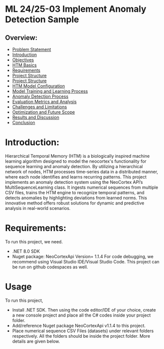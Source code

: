 # ML 24/25-03 Implement Anomaly Detection Sample

## Overview:

- [Problem Statement](#Problem-Statement)
- [Introduction](#Introduction)
- [Objectives](#Objectives)
- [HTM Basics](#HTM-Basics)
- [Requirements](#Requirements)
- [Project Structure](#Project-Structure)
- [Project Structure](#Data-Preparation)
- [HTM Model Configuration](#HTM-Model-Configuration)
- [Model Training and Learning Process](#Model-Training-and-Learning-Process)
- [Anomaly Detection Process](#Anomaly-Detection-Process)
- [Evaluation Metrics and Analysis](#Evaluation-Metrics-and-Analysis)
- [Challenges and Limitations](#Challenges-and-Limitations)
- [Optimization and Future Scope](#Optimization-and-Future-Scope)
- [Results and Discussion](#Results-and-Discussion)
- [Conclusion](#Conclusion)

# Introduction:

Hierarchical Temporal Memory (HTM) is a biologically inspired machine learning algorithm designed to model the neocortex's functionality for sequence learning and anomaly detection. By utilizing a hierarchical network of nodes, HTM processes time-series data in a distributed manner, where each node identifies and learns recurring patterns. This project implements an anomaly detection system using the NeoCortex API’s MultiSequenceLearning class. It ingests numerical sequences from multiple CSV files, trains the HTM engine to recognize temporal patterns, and detects anomalies by highlighting deviations from learned norms. This innovative method offers robust solutions for dynamic and predictive analysis in real-world scenarios.

# Requirements:

To run this project, we need.

- .NET 8.0 SDK
- Nuget package: NeoCortexApi Version= 1.1.4
  For code debugging, we recommend using Visual Studio IDE/Visual Studio Code. This project can be run on github codespaces as well.

# Usage

To run this project,

- Install .NET SDK. Then using the code editor/IDE of your choice, create a new console project and place all the C# codes inside your project folder.
- Add/reference Nuget package NeoCortexApi v1.1.4 to this project.
- Place numerical sequence CSV Files (datasets) under relevant folders respectively. All the folders should be inside the project folder. More details are given below.
